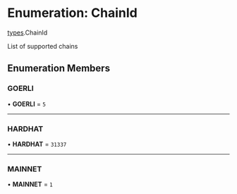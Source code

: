 # Enumeration: ChainId

[types](../modules/types.md).ChainId

List of supported chains

## Enumeration Members

### GOERLI

• **GOERLI** = ``5``

___

### HARDHAT

• **HARDHAT** = ``31337``

___

### MAINNET

• **MAINNET** = ``1``
